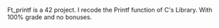 Ft_printf is a 42 project. I recode the Printf function of C's Library.
With 100% grade and no bonuses.
